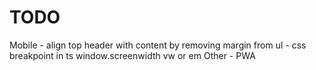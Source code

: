 # TODO
  Mobile
    - align top header with content by removing margin from ul
    - css breakpoint in ts window.screenwidth vw or em
   Other
    - PWA
